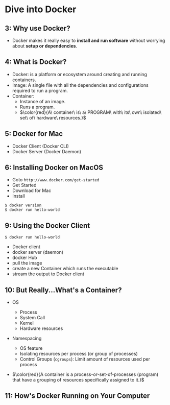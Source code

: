 # Dive into Docker

## 3: Why use Docker?

* Docker makes it really easy to **install and run software** without worrying about **setup or dependencies**.

## 4: What is Docker?

* Docker: is a platform or ecosystem around creating and running containers.
* Image: A single file with all the dependencies and configurations required to run a program.
* Container: 
  - Instance of an image. 
  - Runs a program. 
  - $\color{red}{A\ container\ is\ a\ PROGRAM\ with\ its\ own\ isolated\ set\ of\ hardware\ resources.}$

## 5: Docker for Mac

* Docker Client (Docker CLI) 
* Docker Server (Docker Daemon)

## 6: Installing Docker on MacOS

* Goto `http://www.docker.com/get-started` 
* Get Started
* Download for Mac 
* Install

```
$ docker version
$ docker run hello-world
```

## 9: Using the Docker Client

```
$ docker run hello-world 
```

* Docker client 
* docker server (daemon) 
* docker Hub
* pull the image 
* create a new Container which runs the executable 
* stream the output to Docker client

## 10: But Really...What's a Container?

* OS
  - Process 
  - System Call 
  - Kernel 
  - Hardware resources

* Namespacing 
  - OS feature
  - Isolating resources per process (or group of processes)
  - Control Groups (`cgroups`): Limit amount of resources used per process
* $\color{red}{A container is a process-or-set-of-processes (program) that have a grouping of resources specifically assigned to it.}$

## 11: How's Docker Running on Your Computer


